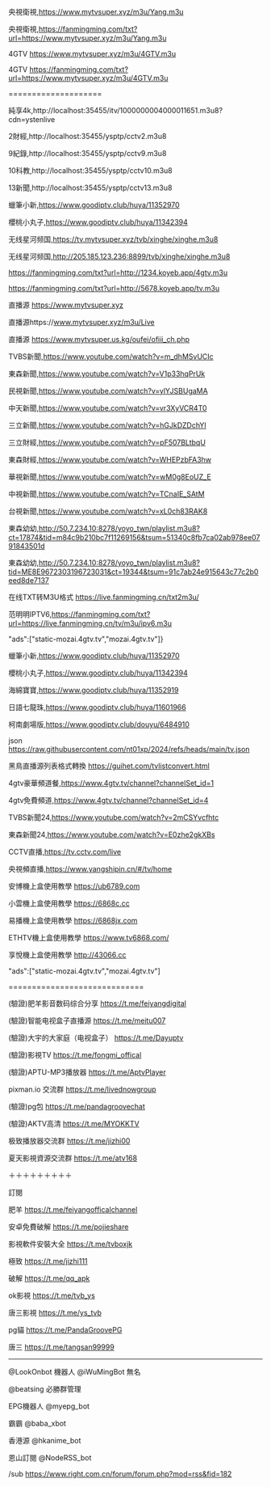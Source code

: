 央視衛視,https://www.mytvsuper.xyz/m3u/Yang.m3u

央視衛視,https://fanmingming.com/txt?url=https://www.mytvsuper.xyz/m3u/Yang.m3u

4GTV https://www.mytvsuper.xyz/m3u/4GTV.m3u

4GTV https://fanmingming.com/txt?url=https://www.mytvsuper.xyz/m3u/4GTV.m3u

====================

純享4k,http://localhost:35455/itv/1000000004000011651.m3u8?cdn=ystenlive

2財經,http://localhost:35455/ysptp/cctv2.m3u8

9紀錄,http://localhost:35455/ysptp/cctv9.m3u8

10科教,http://localhost:35455/ysptp/cctv10.m3u8

13新聞,http://localhost:35455/ysptp/cctv13.m3u8

蠟筆小新,https://www.goodiptv.club/huya/11352970

櫻桃小丸子,https://www.goodiptv.club/huya/11342394



无线星河频国,https://tv.mytvsuper.xyz/tvb/xinghe/xinghe.m3u8

无线星河频国,http://205.185.123.236:8899/tvb/xinghe/xinghe.m3u8

https://fanmingming.com/txt?url=http://1234.koyeb.app/4gtv.m3u

https://fanmingming.com/txt?url=http://5678.koyeb.app/tv.m3u

直播源  https://www.mytvsuper.xyz

直播源https://www.mytvsuper.xyz/m3u/Live

直播源  https://www.mytvsuper.us.kg/oufei/ofiii_ch.php

TVBS新聞,https://www.youtube.com/watch?v=m_dhMSvUCIc

東森新聞,https://www.youtube.com/watch?v=V1p33hqPrUk

民視新聞,https://www.youtube.com/watch?v=ylYJSBUgaMA

中天新聞,https://www.youtube.com/watch?v=vr3XyVCR4T0

三立新聞,https://www.youtube.com/watch?v=hGJkDZDchYI

三立財經,https://www.youtube.com/watch?v=pF507BLtbqU

東森財經,https://www.youtube.com/watch?v=WHEPzbFA3hw

華視新聞,https://www.youtube.com/watch?v=wM0g8EoUZ_E

中視新聞,https://www.youtube.com/watch?v=TCnaIE_SAtM

台視新聞,https://www.youtube.com/watch?v=xL0ch83RAK8


東森幼幼,http://50.7.234.10:8278/yoyo_twn/playlist.m3u8?ct=17874&tid=m84c9b210bc7f11269156&tsum=51340c8fb7ca02ab978ee0791843501d

東森幼幼,http://50.7.234.10:8278/yoyo_twn/playlist.m3u8?tid=ME8E9672303196723031&ct=19344&tsum=91c7ab24e915643c77c2b0eed8de7137


在线TXT转M3U格式  https://live.fanmingming.cn/txt2m3u/

范明明IPTV6,https://fanmingming.com/txt?url=https://live.fanmingming.cn/tv/m3u/ipv6.m3u

"ads":["static-mozai.4gtv.tv","mozai.4gtv.tv"]}

蠟筆小新,https://www.goodiptv.club/huya/11352970

櫻桃小丸子,https://www.goodiptv.club/huya/11342394

海綿寶寶,https://www.goodiptv.club/huya/11352919

日語七龍珠,https://www.goodiptv.club/huya/11601966

柯南劇場版,https://www.goodiptv.club/douyu/6484910

json  https://raw.githubusercontent.com/nt01xp/2024/refs/heads/main/tv.json

黑鳥直播源列表格式轉換 https://guihet.com/tvlistconvert.html

4gtv豪華頻道餐,https://www.4gtv.tv/channel?channelSet_id=1

4gtv免費頻道,https://www.4gtv.tv/channel?channelSet_id=4

TVBS新聞24,https://www.youtube.com/watch?v=2mCSYvcfhtc

東森新聞24,https://www.youtube.com/watch?v=E0zhe2gkXBs

CCTV直播,https://tv.cctv.com/live

央視頻直播,https://www.yangshipin.cn/#/tv/home

安博機上盒使用教學 https://ub6789.com

小雲機上盒使用教學 https://6868c.cc

易播機上盒使用教學 https://6868jx.com

ETHTV機上盒使用教學 https://www.tv6868.com/

享悅機上盒使用教學
http://43066.cc

"ads":["static-mozai.4gtv.tv","mozai.4gtv.tv"]


=============================

(驗證)肥羊影音数码综合分享 https://t.me/feiyangdigital

(驗證)智能电视盒子直播源 https://t.me/meitu007

(驗證)大宇的大家庭（电视盒子） https://t.me/Dayuptv

(驗證)影視TV https://t.me/fongmi_offical

(驗證)APTU-MP3播放器 https://t.me/AptvPlayer

pixman.io 交流群 https://t.me/livednowgroup

(驗證)pg包 https://t.me/pandagroovechat

(驗證)AKTV高清  https://t.me/MYOKKTV

极致播放器交流群 https://t.me/jizhi00

夏天影視資源交流群 https://t.me/atv168

＋＋＋＋＋＋＋＋＋

訂閱

肥羊 https://t.me/feiyangofficalchannel

安卓免費破解 https://t.me/pojieshare

影視軟件安裝大全 https://t.me/tvboxjk

極致 https://t.me/jizhi111

破解 https://t.me/qq_apk

ok影視 https://t.me/tvb_ys

唐三影視 https://t.me/ys_tvb

pg貓 https://t.me/PandaGroovePG

唐三 https://t.me/tangsan99999

********

@LookOnbot 機器人
@iWuMingBot 無名

@beatsing 必勝群管理

EPG機器人 @myepg_bot

霸霸 @baba_xbot

香港源 @hkanime_bot

恩山訂閱 @NodeRSS_bot

/sub https://www.right.com.cn/forum/forum.php?mod=rss&fid=182


